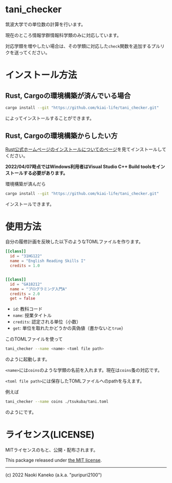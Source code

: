 # tani_checker

筑波大学での単位数の計算を行います。

現在のところ情報学群情報科学類のみに対応しています。

対応学類を増やしたい場合は、その学類に対応した`check`関数を追加するプルリクを送ってください。

# インストール方法

## Rust, Cargoの環境構築が済んでいる場合

```sh
cargo install --git "https://github.com/kiai-life/tani_checker.git"
```

によってインストールすることができます。


## Rust, Cargoの環境構築からしたい方


[Rust公式ホームページのインストールについてのページ](https://www.rust-lang.org/ja/tools/install)を見てインストールしてください。

**2022/04/07時点ではWindows利用者はVisual Studio C++ Build toolsをインストールする必要があります。**


環境構築が済んだら

```sh
cargo install --git "https://github.com/kiai-life/tani_checker.git"
```

インストールできます。


# 使用方法

自分の履修計画を反映した以下のようなTOMLファイルを作ります。

```toml
[[class]]
  id = "31HG122"
  name = "English Reading Skills I"
  credits = 1.0


[[class]]
  id = "GA18212"
  name = "プログラミング入門A"
  credits = 2.0
  get = false
```

- `id`: 教科コード
- `name`: 授業タイトル
- `credits`: 認定される単位（小数）
- `get`: 単位を取れたかどうかの真偽値（書かないと`true`）


このTOMLファイルを使って

```sh
tani_checker --name <name> <toml file path>
```

のように起動します。

`<name>`には`coins`のような学類の名前を入れます。現在は`coins`蚤の対応です。

`<toml file path>`には保存したTOMLファイルへのpathを与えます。


例えば

```sh
tani_checker --name coins ./tsukuba/tani.toml
```

のようにです。

# ライセンス(LICENSE)

MITライセンスのもと、公開・配布されます。

This package released under [the MIT license](https://github.com/kiai-life/tani_checker/blob/master/LICENSE).

---

(c) 2022 Naoki Kaneko (a.k.a. "puripuri2100")
